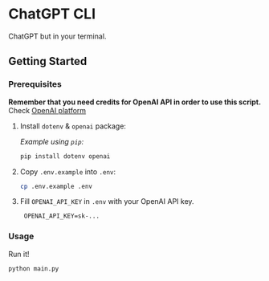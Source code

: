 # ChatGPT CLI

ChatGPT but in your terminal.

## Getting Started

### Prerequisites

**Remember that you need credits for OpenAI API in order to use this script.** 
Check [OpenAI platform](https://platform.openai.com)

1. Install `dotenv` & `openai` package:

   *Example using `pip`:*

   ```bash
   pip install dotenv openai
   ```

2. Copy `.env.example` into `.env`:

    ```bash
    cp .env.example .env
    ```
   
3. Fill `OPENAI_API_KEY` in `.env` with your OpenAI API key.

   ```text
    OPENAI_API_KEY=sk-...
    ```
   
### Usage

Run it!

 ```bash
 python main.py
 ```
